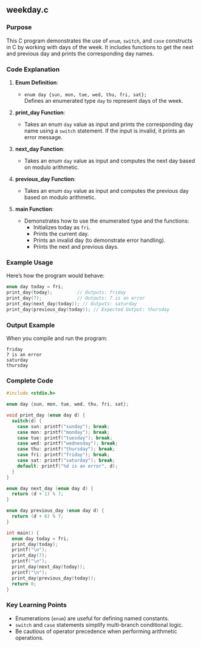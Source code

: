 ## weekday.c

### Purpose
This C program demonstrates the use of `enum`, `switch`, and `case` constructs in C by working with days of the week. It includes functions to get the next and previous day and prints the corresponding day names.

### Code Explanation
1. **Enum Definition**:  
   - `enum day {sun, mon, tue, wed, thu, fri, sat};`  
     Defines an enumerated type `day` to represent days of the week.

2. **print_day Function**:  
   - Takes an enum `day` value as input and prints the corresponding day name using a `switch` statement. If the input is invalid, it prints an error message.

3. **next_day Function**:  
   - Takes an enum `day` value as input and computes the next day based on modulo arithmetic.

4. **previous_day Function**:  
   - Takes an enum `day` value as input and computes the previous day based on modulo arithmetic.

5. **main Function**:  
   - Demonstrates how to use the enumerated type and the functions:
     - Initializes today as `fri`.
     - Prints the current day.
     - Prints an invalid day (to demonstrate error handling).
     - Prints the next and previous days.

### Example Usage
Here’s how the program would behave:

```c
enum day today = fri;
print_day(today);         // Outputs: friday
print_day(7);             // Outputs: 7 is an error
print_day(next_day(today)); // Outputs: saturday
print_day(previous_day(today)); // Expected Output: thursday
```

### Output Example
When you compile and run the program:

```plaintext
friday
7 is an error
saturday
thursday
```

### Complete Code

```c
#include <stdio.h>

enum day {sun, mon, tue, wed, thu, fri, sat};

void print_day (enum day d) {
  switch(d) {
    case sun: printf("sunday"); break;
    case mon: printf("monday"); break;
    case tue: printf("tuesday"); break;
    case wed: printf("wednesday"); break;
    case thu: printf("thursday"); break;
    case fri: printf("friday"); break;
    case sat: printf("saturday"); break;
    default: printf("%d is an error", d);
  }
}

enum day next_day (enum day d) {
  return (d + 1) % 7;
}

enum day previous_day (enum day d) {
  return (d + 6) % 7;
}

int main() {
  enum day today = fri;
  print_day(today);
  printf("\n");
  print_day(7);
  printf("\n");
  print_day(next_day(today));
  printf("\n");
  print_day(previous_day(today));
  return 0;
}
```

### Key Learning Points
- Enumerations (`enum`) are useful for defining named constants.
- `switch` and `case` statements simplify multi-branch conditional logic.
- Be cautious of operator precedence when performing arithmetic operations.
